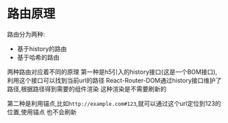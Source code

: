 # 路由原理

路由分为两种:
- 基于history的路由
- 基于哈希的路由

两种路由对应着不同的原理
第一种是h5引入的history接口(这是一个BOM接口),利用这个接口可以找到当前url的路径
React-Router-DOM通过history接口维护了路径,根据路径得到需要的组件渲染
这种渲染是不需要刷新的

第二种是利用锚点,比如`http://example.com#123`,就可以通过这个url定位到123的位置,使用锚点
也不会刷新
